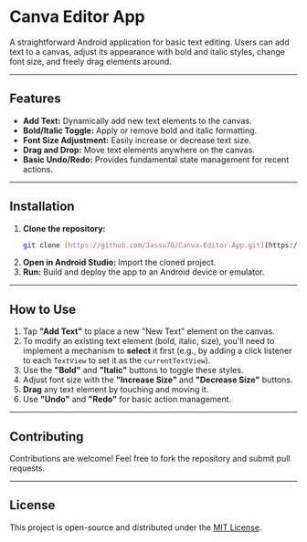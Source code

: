 # Canva Editor App

A straightforward Android application for basic text editing. Users can add text to a canvas, adjust its appearance with bold and italic styles, change font size, and freely drag elements around.

---

## Features

* **Add Text:** Dynamically add new text elements to the canvas.
* **Bold/Italic Toggle:** Apply or remove bold and italic formatting.
* **Font Size Adjustment:** Easily increase or decrease text size.
* **Drag and Drop:** Move text elements anywhere on the canvas.
* **Basic Undo/Redo:** Provides fundamental state management for recent actions.

---

## Installation

1.  **Clone the repository:**
    ```bash
    git clone [https://github.com/Jassu78/Canva-Editor-App.git](https://github.com/Jassu78/Canva-Editor-App.git)
    ```
2.  **Open in Android Studio:** Import the cloned project.
3.  **Run:** Build and deploy the app to an Android device or emulator.

---

## How to Use

1.  Tap **"Add Text"** to place a new "New Text" element on the canvas.
2.  To modify an existing text element (bold, italic, size), you'll need to implement a mechanism to **select** it first (e.g., by adding a click listener to each `TextView` to set it as the `currentTextView`).
3.  Use the **"Bold"** and **"Italic"** buttons to toggle these styles.
4.  Adjust font size with the **"Increase Size"** and **"Decrease Size"** buttons.
5.  **Drag** any text element by touching and moving it.
6.  Use **"Undo"** and **"Redo"** for basic action management.

---

## Contributing

Contributions are welcome! Feel free to fork the repository and submit pull requests.

---

## License

This project is open-source and distributed under the [MIT License](https://opensource.org/licenses/MIT).
